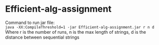# Efficient-alg-assignment

Command to run jar file: <br>
`java -XX:CompileThreshold=1 -jar Efficient-alg-assignment.jar r n d` <br>
Where r is the number of runs, n is the max length of strings, d is the distance between sequential strings
